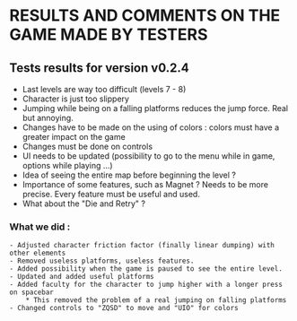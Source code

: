 # RESULTS AND COMMENTS ON THE GAME MADE BY TESTERS


## Tests results for version v0.2.4

* Last levels are way too difficult (levels 7 - 8)
* Character is just too slippery
* Jumping while being on a falling platforms reduces the jump force. Real but annoying.
* Changes have to be made on the using of colors : colors must have a greater impact on the game
* Changes must be done on controls
* UI needs to be updated (possibility to go to the menu while in game, options while playing ...)
* Idea of seeing the entire map before beginning the level ?
* Importance of some features, such as Magnet ? Needs to be more precise. Every feature must be useful and used.
* What about the "Die and Retry" ?

### What we did :

    - Adjusted character friction factor (finally linear dumping) with other elements
    - Removed useless platforms, useless features.
    - Added possibility when the game is paused to see the entire level.
    - Updated and added useful platforms
    - Added faculty for the character to jump higher with a longer press on spacebar
        * This removed the problem of a real jumping on falling platforms
    - Changed controls to "ZQSD" to move and "UIO" for colors